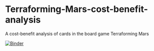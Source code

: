 # Terraforming-Mars-cost-benefit-analysis
A cost-benefit analysis of cards in the board game Terraforming Mars

[![Binder](https://mybinder.org/badge_logo.svg)](https://mybinder.org/v2/gh/IndianaScones/Terraforming-Mars-cost-benefit-analysis/HEAD?labpath=https%3A%2F%2Fgithub.com%2FIndianaScones%2FTerraforming-Mars-cost-benefit-analysis%2Fblob%2Fmaster%2FTerraforming_Mars_cost_benefit.ipynb)
